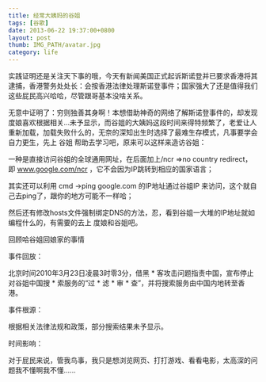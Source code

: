 ```yaml
---
title: 经常大姨妈的谷姐
tags: [谷歌]
date: 2013-06-22 19:37:00+0800
layout: post
thumb: IMG_PATH/avatar.jpg
category: life
---
```


实践证明还是关注天下事的哦，今天有新闻美国正式起诉斯诺登并已要求香港将其逮捕，香港警务处处长：会按香港法律处理斯诺登事件；国家强大了还是值得我们这些屁民高兴哈哈，尽管跟哥基本没啥关系。

无意中证明了：穷则独善其身啊！本想借助神奇的网络了解斯诺登事件的，却发现度娘喜欢根据相关...未予显示，而谷姐的大姨妈这段时间来得特频繁了，老爱让人重新加载，加载失败什么的，无奈的深知出生时选择了最难生存模式，凡事要学会自力更生，先上 谷姐 帮助去学习吧，原来可以这样来造访谷姐：

一种是直接访问谷姐的全球通用网址，在后面加上/ncr =&gt;no country redirect，即 www.google.com/ncr ，它不会因为IP跳转到相应的国家语言；

其实还可以利用 cmd -&gt;ping google.com 的IP地址通过谷姐IP 来访问，这个就自己去ping了，跟你的地方可能不一样哈；

然后还有修改hosts文件强制绑定DNS的方法，忍，看到谷姐一大堆的IP地址就如编程什么的，有需要的去上 度娘和谷姐吧。

回顾哈谷姐回娘家的事情

事件回放：

北京时间2010年3月23日凌晨3时零3分，借黑 * 客攻击问题指责中国，宣布停止对谷姐中国搜 * 索服务的“过 * 滤 * 审 * 查”，并将搜索服务由中国内地转至香港。

事件根源：

根据相关法律法规和政策，部分搜索结果未予显示。

时间影响：

对于屁民来说，管我鸟事，我只是想浏览网页、打打游戏、看看电影，太高深的问题我不懂啊我不懂......